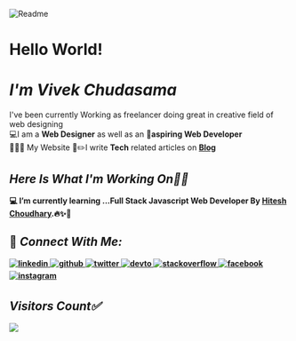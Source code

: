 ![Readme](https://user-images.githubusercontent.com/109366979/180977805-9dc12c65-9ade-46bb-83e9-a2a26fdd6cc7.png)


# Hello World!<br>
# _I'm Vivek Chudasama_
I've been currently Working as freelancer doing great in creative field of web designing</b><br>
💻I am a <b>Web Designer</b> as well as an 📱<b>aspiring Web Developer</b><br>
👨🏻‍💻 My Website 
📝✏️I write <b>Tech</b> related articles on <b>[Blog](https://blog.vivekchudasama.com)


## _Here Is What I'm Working On👨‍💻_

  💻 I’m currently learning  ...<strong>Full Stack Javascript Web Developer By [Hitesh Choudhary](https://github.com/hiteshchoudhary).🔥✨🚀</strong>

 
## 🤝 _Connect With Me:_  

 <a href= "https://www.linkedin.com/in/thesacredmortal/">
<img src=https://img.shields.io/badge/linkedin-2340B783.svg?&style=for-the-badge&logo=linkedin&logoColor=white alt=linkedin style="margin-bottom: 5px;" />
</a>
<a href="https://github.com/vivekchudasama" target="_blank">
<img src=https://img.shields.io/badge/github-2340B783.svg?&style=for-the-badge&logo=github&logoColor=white alt=github style="margin-bottom: 5px;" />
</a>
<a href="https://twitter.com/thesacredmortal" target="_blank">
<img src=https://img.shields.io/badge/twitter-2340B783.svg?&style=for-the-badge&logo=twitter&logoColor=white alt=twitter style="margin-bottom: 5px;" />
</a>
<a href="https://dev.to/vivekchudasama" target="_blank">
<img src=https://img.shields.io/badge/dev.to-2340B783.svg?&style=for-the-badge&logo=dev.to&logoColor=white alt=devto style="margin-bottom: 5px;" />
</a>
<a href="https://stackoverflow.com/users/19587282/vivek-chudasama" target="_blank">
<img src=https://img.shields.io/badge/stackoverflow-2340B783.svg?&style=for-the-badge&logo=stackoverflow&logoColor=white alt=stackoverflow style="margin-bottom: 5px;" />
</a> 
<a href="https://www.facebook.com/thesacredmortal" target="_blank">
<img src=https://img.shields.io/badge/facebook-2340B783.svg?&style=for-the-badge&logo=facebook&logoColor=white alt=facebook style="margin-bottom: 5px;" />
</a>
<a href="https://instagram.com/thesacredmortal" target="_blank">
<img src=https://img.shields.io/badge/instagram-2340B783.svg?&style=for-the-badge&logo=instagram&logoColor=white alt=instagram style="margin-bottom: 5px;" />
</a>


 ## _Visitors Count✅_<br>
  <img src="https://profile-counter.glitch.me/vivekchudasama/count.svg" />




